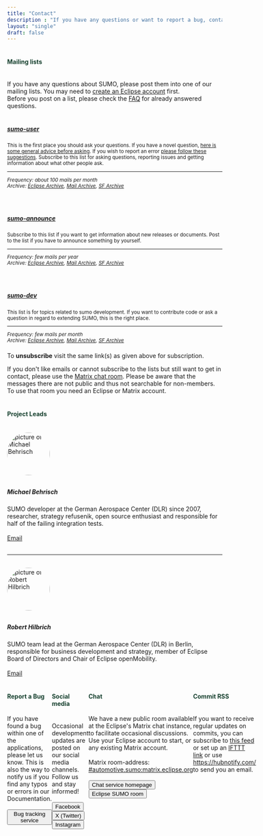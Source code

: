 ```yaml
---
title: "Contact"
description : "If you have any questions or want to report a bug, contact us now"
layout: "single"
draft: false
---
```


<div class="container"><div class="row">

<!-- mailing lists -->
<div class="col-md-12 contact-div">
<h4 style="color:#17412f;" id="mailing-lists"><i class="fas fa-envelope-open-text"></i><br>
Mailing lists</h4>
<br>
If you have any questions about SUMO, please post them into one of our mailing lists. You may need to <a href="https://accounts.eclipse.org/user/register">create an Eclipse account</a> first.
<br>
Before you post on a list, please check the <a href="https://sumo.dlr.de/docs/FAQ.html">FAQ</a> for already answered questions. 
<br><br>

<div class="row">
<div class="col-sm-4">
<a href="https://accounts.eclipse.org/mailing-list/sumo-user"><h5>sumo-user</h5></a>
<small>This is the first place you should ask your questions. If you have a novel question, <a href="https://sumo.dlr.de/docs/FAQ.html#what_should_i_do_to_get_helpful_answers_on_the_mailing_list">here is some general advice before asking</a>. If you wish to report an error <a href="https://sumo.dlr.de/docs/FAQ.html#how_do_i_report_erroneous_behavior_of_a_sumo_application">please follow these suggestions</a>. Subscribe to this list for asking questions, reporting issues and getting information about what other people ask.
<hr>
<i>Frequency: about 100 mails per month<br>
Archive: <a href="https://dev.eclipse.org/mhonarc/lists/sumo-user/">Eclipse Archive</a>, <a href="https://www.mail-archive.com/sumo-user@eclipse.org/">Mail Archive</a>, <a href="https://sourceforge.net/p/sumo/mailman/sumo-user/">SF Archive</a></i></small>
<div class="d-block d-sm-none" style="margin-top:60px;"></div>
</div>

<div class="col-sm-4">
<a href="https://accounts.eclipse.org/mailing-list/sumo-announce"><h5>sumo-announce</h5></a>
<small>Subscribe to this list if you want to get information about new releases or documents. Post to the list if you have to announce something by yourself.
<hr>
<i>
Frequency: few mails per year
<br>
Archive: <a href="https://dev.eclipse.org/mhonarc/lists/sumo-announce/">Eclipse Archive</a>, <a href="https://www.mail-archive.com/sumo-announce@eclipse.org/">Mail Archive</a>, <a href="https://sourceforge.net/p/sumo/mailman/sumo-announce/">SF Archive</a>
</i></small>
<div class="d-block d-sm-none" style="margin-top:60px;"></div>
</div>

<div class="col-sm-4">
<a href="https://accounts.eclipse.org/mailing-list/sumo-dev"><h5>sumo-dev</h5></a>
<small>This list is for topics related to sumo development. If you want to contribute code or ask a question in regard to extending SUMO, this is the right place.
<hr>
<i>
Frequency: few mails per month
<br>
Archive: <a href="https://dev.eclipse.org/mhonarc/lists/sumo-dev/">Eclipse Archive</a>, <a href="https://www.mail-archive.com/sumo-dev@eclipse.org/">Mail Archive</a>, <a href="https://sourceforge.net/p/sumo/mailman/sumo-devel/">SF Archive</a>
</i></small>
<div class="d-block d-sm-none" style="margin-top:20px;"></div>
</div>

</div>

To **unsubscribe** visit the same link(s) as given above for subscription.

<div class="container alert alert-success alert-dismissible" style="margin-bottom:0;">
If you don't like emails or cannot subscribe to the lists but still want to get in contact, please use the <a href="https://chat.eclipse.org/#/room/#automotive.sumo:matrix.eclipse.org">Matrix chat room</a>. Please be aware that the messages there are not public and thus not searchable for non-members. To use that room you need an Eclipse or Matrix account.
</div>
</div>

<!-- project leads -->
<div class="col-md-12 contact-div">
<h4 style="color:#17412f;" id="project-leads"><i class="fas fa-user-friends"></i><br>
Project Leads</h4><br>


<div class="row">

<!-- Micha -->
<div class="col-sm-6" id="behrisch">
<img src="https://avatars.githubusercontent.com/behrisch" alt="picture of Michael Behrisch" style="width:100px; border-radius: 50%; margin-bottom:10px;">
<h5>Michael Behrisch</h5>
SUMO developer at the German Aerospace Center (DLR) since 2007, researcher, strategy refusenik, open source enthusiast and responsible for half of the failing integration tests.
<br><br>
<a href="mailto:sumo@dlr.de" class="btn btn-sm btn-outline-info">Email</a> <a href="https://linkedin.com/in/michael-behrisch-b4055450/" class="btn btn-sm btn-outline-info"><i class="fab fa-linkedin"></i></a>
<div class="d-block d-sm-none" style="margin:30px 0;"><hr></div>
</div>

<!-- Robert -->
<div class="col-sm-6" id="hilbrich">
<img src="https://avatars.githubusercontent.com/roberthilbrich" alt="picture of Robert Hilbrich" style="width:100px; border-radius: 50%; margin-bottom:10px;">
<h5>Robert Hilbrich</h5>
SUMO team lead at the German Aerospace Center (DLR) in Berlin, responsible for business development and strategy, member of Eclipse Board of Directors and Chair of Eclipse openMobility.
<br><br>
<a href="mailto:sumo@dlr.de" class="btn btn-sm btn-outline-info">Email</a> <a href="https://twitter.com/roberthilbrich" class="btn btn-sm btn-outline-info"><i class="fab fa-x-twitter"></i></a> <a href="https://linkedin.com/in/roberthilbrich" class="btn btn-sm btn-outline-info"><i class="fab fa-linkedin"></i></a>
</div>

</div>
  

</div>

</div>
<div class="row" style="display: flex;">
<!-- report a bug -->
<div class="col-md-4 contact-div small-div">
<h4 style="color:#17412f;" id="report-a-bug"><i class="fas fa-bug"></i><br>
Report a Bug</h4><br>
If you have found a bug within one of the applications, please let us know.
This is also the way to notify us if you find any typos or errors in our Documentation.
<br><br>
<a href="https://github.com/eclipse-sumo/sumo/issues"><button class="btn btn-sm btn-outline-info">Bug tracking service</button></a>
</div>

<!-- social media -->
<div class="col-md-4 contact-div small-div">
<h4 style="color:#17412f;" id="social-media"><i class="fas fa-bullhorn"></i><br>
Social media</h4><br>
Occasional development updates are posted on our social media channels. Follow us and stay informed!
<br><br>
<a href="https://www.facebook.com/simulationofurbanmobility/"><button class="btn btn-sm btn-outline-info">Facebook</button></a>
<a href="https://twitter.com/EclipseSumo"><button class="btn btn-sm btn-outline-info">X (Twitter)</button></a>
<a href="https://instagram.com/eclipse.sumo"><button class="btn btn-sm btn-outline-info">Instagram</button></a>
</div>

<!-- chat -->
<div class="col-md contact-div">
<h4 style="color:#17412f;" id="chat"><i class="fas fa-comments"></i><br>
Chat</h4>
<br>
We have a new public room available at the Eclipse's Matrix chat instance, to facilitate occasional discussions.
<br>
Use your Eclipse account to start, or any existing Matrix account.
<br><br>
Matrix room-address: <a href="https://chat.eclipse.org/#/room/#automotive.sumo:matrix.eclipse.org">#automotive.sumo:matrix.eclipse.org</a>
<br><br>
<a href="https://matrix.eclipse.org"><button class="btn btn-sm btn-outline-info">Chat service homepage</button></a>
<a href="https://chat.eclipse.org/#/room/#automotive.sumo:matrix.eclipse.org"><button class="btn btn-sm btn-outline-info">Eclipse SUMO room</button></a>
</div>


<!-- commit rss -->
<div class="col-md-12 contact-div">
<h4 style="color:#17412f;" id="commit-rss"><i class="fas fa-rss"></i><br>
Commit RSS</h4><br>
If you want to receive regular updates on commits, you can subscribe to <a href="https://github.com/eclipse-sumo/sumo/commits/main.atom">this feed</a> or set up an <a href="https://ifttt.com/applets/rhYv7ixE-rss-feed-to-email">IFTTT link</a> or use <a href="https://hubnotify.com/">https://hubnotify.com/</a> to send you an email.
</div>

</div></div>
